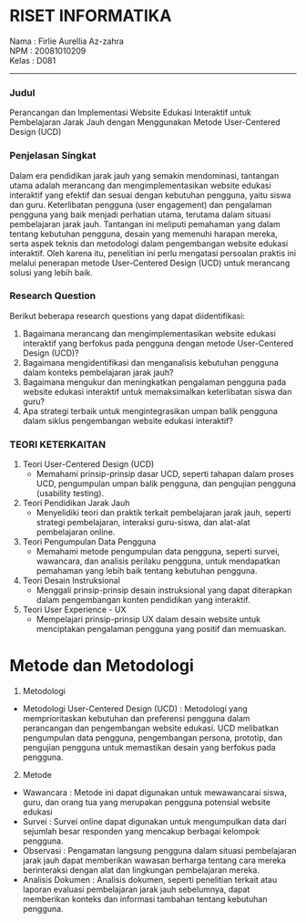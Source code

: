 # RISET INFORMATIKA

Nama  : Firlie Aurellia Az-zahra <br>
NPM   : 20081010209 <br>
Kelas : D081 <hr>


### Judul
Perancangan dan Implementasi Website Edukasi Interaktif untuk Pembelajaran Jarak Jauh dengan Menggunakan Metode User-Centered Design (UCD)

### Penjelasan Singkat
Dalam era pendidikan jarak jauh yang semakin mendominasi, tantangan utama adalah merancang dan mengimplementasikan website edukasi interaktif yang efektif dan sesuai dengan kebutuhan pengguna, yaitu siswa dan guru. Keterlibatan pengguna (user engagement) dan pengalaman pengguna yang baik menjadi perhatian utama, terutama dalam situasi pembelajaran jarak jauh. Tantangan ini meliputi pemahaman yang dalam tentang kebutuhan pengguna, desain yang memenuhi harapan mereka, serta aspek teknis dan metodologi dalam pengembangan website edukasi interaktif. Oleh karena itu, penelitian ini perlu mengatasi persoalan praktis ini melalui penerapan metode User-Centered Design (UCD) untuk merancang solusi yang lebih baik.

### Research Question
Berikut beberapa research questions yang dapat diidentifikasi:

1. Bagaimana merancang dan mengimplementasikan website edukasi interaktif yang berfokus pada pengguna dengan metode User-Centered Design (UCD)?
2. Bagaimana mengidentifikasi dan menganalisis kebutuhan pengguna dalam konteks pembelajaran jarak jauh?
3. Bagaimana mengukur dan meningkatkan pengalaman pengguna pada website edukasi interaktif untuk memaksimalkan keterlibatan siswa dan guru?
4. Apa strategi terbaik untuk mengintegrasikan umpan balik pengguna dalam siklus pengembangan website edukasi interaktif?

### TEORI KETERKAITAN
1. Teori User-Centered Design (UCD)
   * Memahami prinsip-prinsip dasar UCD, seperti tahapan dalam proses UCD, pengumpulan umpan balik pengguna, dan pengujian pengguna (usability testing).
2. Teori Pendidikan Jarak Jauh
   * Menyelidiki teori dan praktik terkait pembelajaran jarak jauh, seperti strategi pembelajaran, interaksi guru-siswa, dan alat-alat pembelajaran online.
3. Teori Pengumpulan Data Pengguna
   * Memahami metode pengumpulan data pengguna, seperti survei, wawancara, dan analisis perilaku pengguna, untuk mendapatkan pemahaman yang lebih baik tentang kebutuhan pengguna.
4. Teori Desain Instruksional
   * Menggali prinsip-prinsip desain instruksional yang dapat diterapkan dalam pengembangan konten pendidikan yang interaktif.
5. Teori User Experience - UX
   * Mempelajari prinsip-prinsip UX dalam desain website untuk menciptakan pengalaman pengguna yang positif dan memuaskan. 

# Metode dan Metodologi
1. Metodologi
- Metodologi User-Centered Design (UCD) : Metodologi yang memprioritaskan kebutuhan dan preferensi pengguna dalam perancangan dan pengembangan website edukasi. UCD melibatkan pengumpulan data pengguna, pengembangan persona, prototip, dan pengujian pengguna untuk memastikan desain yang berfokus pada pengguna.

2. Metode
- Wawancara : Metode ini dapat digunakan untuk mewawancarai siswa, guru, dan orang tua yang merupakan pengguna potensial website edukasi
- Survei : Survei online dapat digunakan untuk mengumpulkan data dari sejumlah besar responden yang mencakup berbagai kelompok pengguna.
- Observasi : Pengamatan langsung pengguna dalam situasi pembelajaran jarak jauh dapat memberikan wawasan berharga tentang cara mereka berinteraksi dengan alat dan lingkungan pembelajaran mereka.
- Analisis Dokumen : Analisis dokumen, seperti penelitian terkait atau laporan evaluasi pembelajaran jarak jauh sebelumnya, dapat memberikan konteks dan informasi tambahan tentang kebutuhan pengguna.
